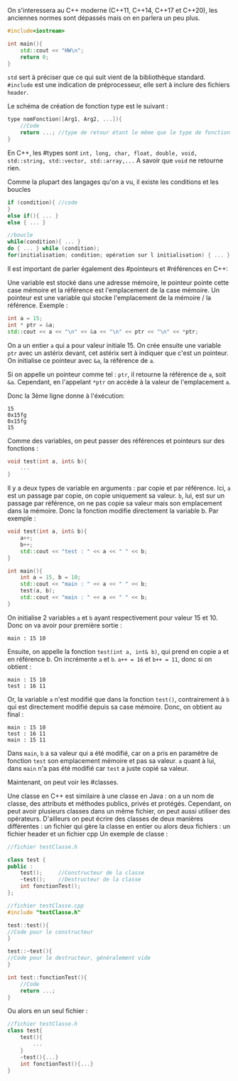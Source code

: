On s'interessera au C++ moderne (C++11, C++14, C++17 et C++20), les anciennes normes sont dépassés mais on en parlera un peu plus.

```cpp
#include<iostream>

int main(){
	std::cout << "HW\n";
	return 0;
}
```

``std`` sert à préciser que ce qui suit vient de la bibliothèque standard.
`#include` est une indication de préprocesseur, elle sert à inclure des fichiers `header`.

Le schéma de création de fonction type est le suivant : 
```cpp
type nomFonction([Arg1, Arg2, ...]){
	//Code
	return ...; //type de retour étant le même que le type de fonction
}
```
En C++, les #types sont ``int, long, char, float, double, void, std::string, std::vector, std::array,...``
A savoir que `void` ne retourne rien.

Comme la plupart des langages qu'on a vu, il existe les conditions et les boucles
```cpp
if (condition){ //code
}
else if(){ ... }
else { ... }

//boucle
while(condition){ ... }
do { ... } while (condition);
for(initialisation; condition; opération sur l initialisation) { ... }
```

Il est important de parler également des #pointeurs et #références en C++:

Une variable est stocké dans une adresse mémoire, le pointeur pointe cette case mémoire et la référence est l'emplacement de la case mémoire.
Un pointeur est une variable qui stocke l'emplacement de la mémoire / la référence.
Exemple : 
```cpp
int a = 15;
int * ptr = &a;
std::cout << a << "\n" << &a << "\n" << ptr << "\n" << *ptr;
```
On a un entier `a` qui a pour valeur initiale $15$.
On crée ensuite une variable ``ptr`` avec un astérix devant, cet astérix sert à indiquer que c'est un pointeur. On initialise ce pointeur avec ``&a``, la référence de ``a``.

Si on appelle un pointeur comme tel : ``ptr``, il retourne la référence de `a`, soit `&a`. Cependant, en l'appelant ``*ptr`` on accède à la valeur de l'emplacement `a`.

Donc la 3ème ligne donne à l'éxécution:
```
15
0x15fg
0x15fg
15
```

Comme des variables, on peut passer des références et pointeurs sur des fonctions :
```cpp
void test(int a, int& b){
	...
}
```

Il y a deux types de variable en arguments : par copie et par référence.
Ici, `a` est un passage par copie, on copie uniquement sa valeur.
`b`, lui, est sur un passage par référence, on ne pas copie sa valeur mais son emplacement dans la mémoire. Donc la fonction modifie directement la variable b.
Par exemple : 
```cpp
void test(int a, int& b){
	a++;
	b++;
	std::cout << "test : " << a << " " << b;
}

int main(){
	int a = 15, b = 10;
	std::cout << "main : " << a << " " << b;
	test(a, b);
	std::cout << "main : " << a << " " << b;
}
```

On initialise 2 variables `a` et `b` ayant respectivement pour valeur 15 et 10.
Donc on va avoir pour première sortie : 
```
main : 15 10
```
Ensuite, on appelle la fonction ``test(int a, int& b)``, qui prend en copie a et en référence b.
On incrémente ``a`` et ``b``. 
``a++ = 16`` et ``b++ = 11``, donc si on obtient :
```
main : 15 10
test : 16 11
```

Or, la variable ``a`` n'est modifié que dans la fonction ``test()``, contrairement à ``b`` qui est directement modifié depuis sa case mémoire.
Donc, on obtient au final :
```
main : 15 10
test : 16 11
main : 15 11
```
Dans ``main``, ``b`` a sa valeur qui a été modifié, car on a pris en paramètre de fonction ``test`` son emplacement mémoire et pas sa valeur. ``a`` quant à lui, dans ``main`` n'a pas été modifié car ``test`` a juste copié sa valeur.


Maintenant, on peut voir les #classes.

Une classe en C++ est similaire à une classe en Java : on a un nom de classe, des attributs et méthodes publics, privés et protégés.
Cependant, on peut avoir plusieurs classes dans un même fichier, on peut aussi utiliser des opérateurs. D'ailleurs on peut écrire des classes de deux manières différentes : un fichier qui gère la classe en entier ou alors deux fichiers : un fichier header et un fichier cpp
Un exemple de classe : 
```cpp
//fichier testClasse.h

class test {
public :
	test();     //Constructeur de la classe
	~test();    //Destructeur de la classe
	int fonctionTest();
};

//fichier testClasse.cpp
#include "testClasse.h"

test::test(){
//Code pour le constructeur
}

test::~test(){
//Code pour le destructeur, généralement vide
}

int test::fonctionTest(){
	//Code
	return ...;
}

```
Ou alors en un seul fichier :
```cpp
//fichier testClasse.h
class test{
	test(){
		...
	}
	~test(){...}
	int fonctionTest(){...}
}
```
